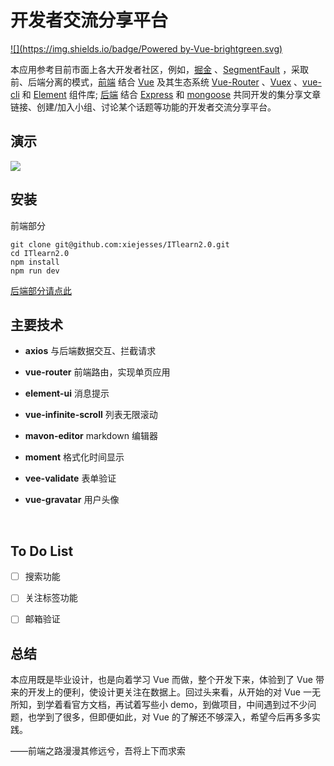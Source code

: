 # 开发者交流分享平台

[![](https://img.shields.io/badge/Powered by-Vue-brightgreen.svg)](https://cn.vuejs.org/index.html)

本应用参考目前市面上各大开发者社区，例如，[掘金](https://juejin.im/) 、[SegmentFault](https://segmentfault.com/) ，采取前、后端分离的模式，[前端](https://github.com/xiejesses/ITlearn2.0) 结合 [Vue](https://cn.vuejs.org/index.html) 及其生态系统 [Vue-Router](https://router.vuejs.org/zh-cn/) 、[Vuex](https://vuex.vuejs.org/zh-cn/) 、[vue-cli](https://github.com/vuejs/vue-cli) 和 [Element](http://element.eleme.io/#/zh-CN) 组件库; [后端](https://github.com/xiejesses/ITlearn2.0-Server) 结合 [Express](https://expressjs.com/zh-cn/) 和 [mongoose](http://mongoosejs.com/) 共同开发的集分享文章链接、创建/加入小组、讨论某个话题等功能的开发者交流分享平台。



## 演示

![](http://odwrkh0qd.bkt.clouddn.com/18-2-25/45003895.jpg)



## 安装

前端部分

```
git clone git@github.com:xiejesses/ITlearn2.0.git
cd ITlearn2.0
npm install
npm run dev
```

[后端部分请点此](https://github.com/xiejesses/ITlearn2.0-Server)



## 主要技术

-  **axios** 与后端数据交互、拦截请求

- **vue-router** 前端路由，实现单页应用

- **element-ui** 消息提示

- **vue-infinite-scroll** 列表无限滚动

- **mavon-editor** markdown 编辑器

- **moment** 格式化时间显示

- **vee-validate** 表单验证

- **vue-gravatar** 用户头像

  ​

## To Do List

- [ ] 搜索功能
- [ ] 关注标签功能
- [ ] 邮箱验证



## 总结

本应用既是毕业设计，也是向着学习 Vue 而做，整个开发下来，体验到了 Vue 带来的开发上的便利，使设计更关注在数据上。回过头来看，从开始的对 Vue 一无所知，到学着看官方文档，再试着写些小 demo，到做项目，中间遇到过不少问题，也学到了很多，但即便如此，对 Vue 的了解还不够深入，希望今后再多多实践。



——前端之路漫漫其修远兮，吾将上下而求索



















